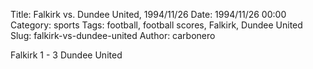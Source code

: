 Title: Falkirk vs. Dundee United, 1994/11/26
Date: 1994/11/26 00:00
Category: sports
Tags: football, football scores, Falkirk, Dundee United
Slug: falkirk-vs-dundee-united
Author: carbonero


Falkirk 1 - 3 Dundee United
